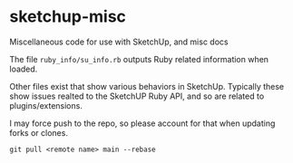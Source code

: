 # sketchup-misc

Miscellaneous code for use with SketchUp, and misc docs

The file `ruby_info/su_info.rb` outputs Ruby related information when loaded.

Other files exist that show various behaviors in SketchUp. Typically these show
issues realted to the SketchUP Ruby API, and so are related to plugins/extensions.

I may force push to the repo, so please account for that when updating forks or clones.

```
git pull <remote name> main --rebase
```
